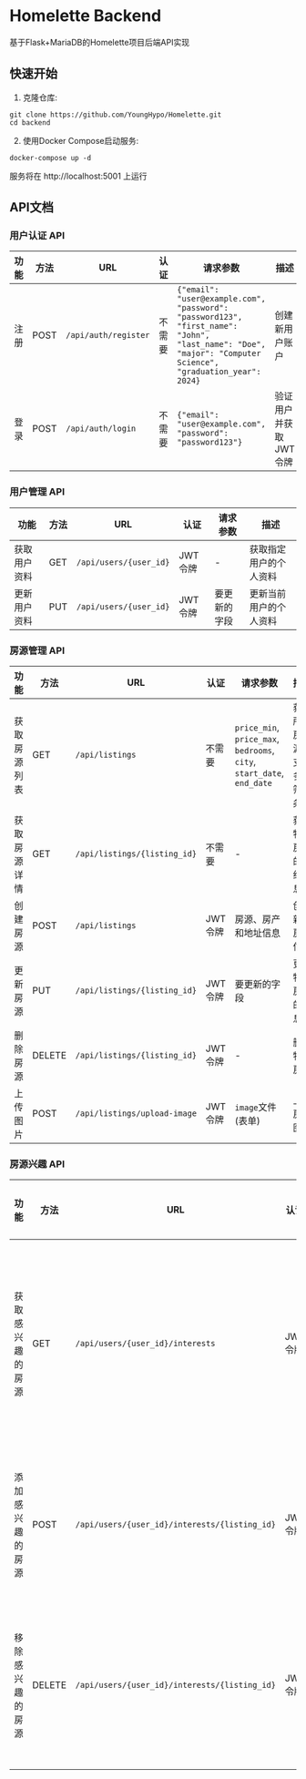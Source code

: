 # Homelette Backend

基于Flask+MariaDB的Homelette项目后端API实现

## 快速开始

1. 克隆仓库:
```
git clone https://github.com/YoungHypo/Homelette.git
cd backend
```

2. 使用Docker Compose启动服务:
```
docker-compose up -d
```

服务将在 http://localhost:5001 上运行

## API文档

### 用户认证 API

| 功能 | 方法 | URL | 认证 | 请求参数 | 描述 |
|------|------|-----|------|----------|------|
| 注册 | POST | `/api/auth/register` | 不需要 | ```{"email": "user@example.com", "password": "password123", "first_name": "John", "last_name": "Doe", "major": "Computer Science", "graduation_year": 2024}``` | 创建新用户账户 |
| 登录 | POST | `/api/auth/login` | 不需要 | ```{"email": "user@example.com", "password": "password123"}``` | 验证用户并获取JWT令牌 |

### 用户管理 API

| 功能 | 方法 | URL | 认证 | 请求参数 | 描述 |
|------|------|-----|------|----------|------|
| 获取用户资料 | GET | `/api/users/{user_id}` | JWT令牌 | - | 获取指定用户的个人资料 |
| 更新用户资料 | PUT | `/api/users/{user_id}` | JWT令牌 | 要更新的字段 | 更新当前用户的个人资料 |

### 房源管理 API

| 功能 | 方法 | URL | 认证 | 请求参数 | 描述 |
|------|------|-----|------|----------|------|
| 获取房源列表 | GET | `/api/listings` | 不需要 | `price_min`, `price_max`, `bedrooms`, `city`, `start_date`, `end_date` | 获取所有房源，支持多种筛选条件 |
| 获取房源详情 | GET | `/api/listings/{listing_id}` | 不需要 | - | 获取特定房源的详细信息 |
| 创建房源 | POST | `/api/listings` | JWT令牌 | 房源、房产和地址信息 | 创建新的房源信息 |
| 更新房源 | PUT | `/api/listings/{listing_id}` | JWT令牌 | 要更新的字段 | 更新特定房源的信息 |
| 删除房源 | DELETE | `/api/listings/{listing_id}` | JWT令牌 | - | 删除特定房源 |
| 上传图片 | POST | `/api/listings/upload-image` | JWT令牌 | `image`文件(表单) | 上传房源图片 |

### 房源兴趣 API

| 功能 | 方法 | URL | 认证 | 请求参数 | 描述 |
|------|------|-----|------|----------|------|
| 获取感兴趣的房源 | GET | `/api/users/{user_id}/interests` | JWT令牌 | - | 获取用户标记为感兴趣的所有房源 |
| 添加感兴趣的房源 | POST | `/api/users/{user_id}/interests/{listing_id}` | JWT令牌 | - | 将特定房源标记为感兴趣 |
| 移除感兴趣的房源 | DELETE | `/api/users/{user_id}/interests/{listing_id}` | JWT令牌 | - | 取消对特定房源的兴趣标记 |